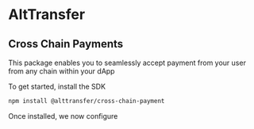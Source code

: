 # AltTransfer

## Cross Chain Payments

This package enables you to seamlessly accept payment from your user from any chain within your dApp

To get started, install the SDK

```bash
npm install @alttransfer/cross-chain-payment
```

Once installed, we now configure
